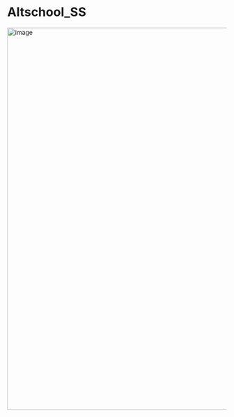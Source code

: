 # Altschool_SS


<img width="1871" height="877" alt="image" src="https://github.com/user-attachments/assets/8974dbe3-3008-4e17-960d-a6645c516f83" />

